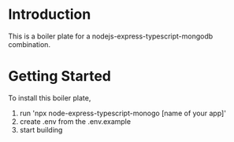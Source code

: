 # Introduction

This is a boiler plate for a nodejs-express-typescript-mongodb combination.

# Getting Started

To install this boiler plate, 

1. run 'npx node-express-typescript-monogo [name of your app]'
2. create .env from the .env.example
3. start building

